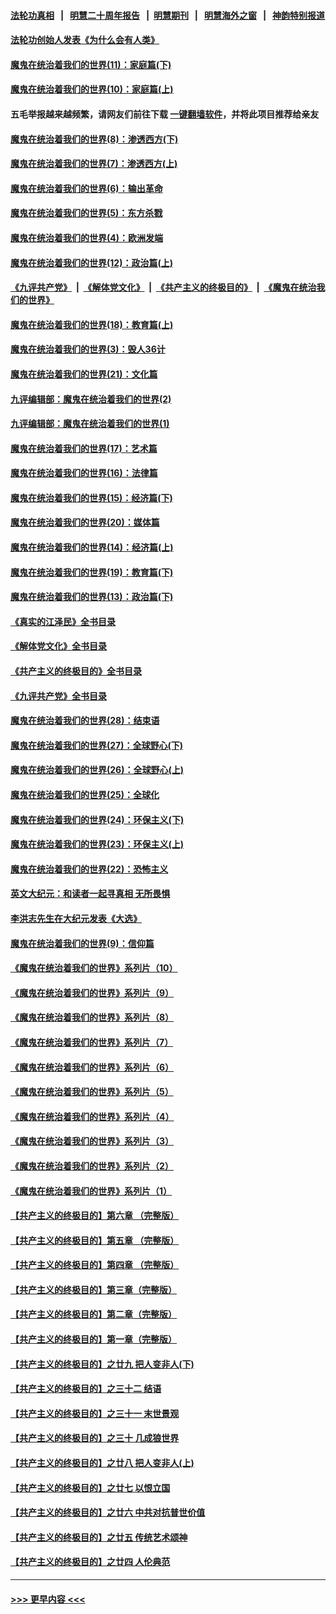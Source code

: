 #### [法轮功真相](https://github.com/gfw-breaker/truth/blob/master/README.md?t=0) &nbsp;&nbsp;|&nbsp;&nbsp; [明慧二十周年报告](https://github.com/gfw-breaker/mh-reports/blob/master/README.md?t=0) &nbsp;&nbsp;|&nbsp;&nbsp;[明慧期刊](https://github.com/gfw-breaker/mh-qikan) &nbsp;&nbsp;|&nbsp;&nbsp; [明慧海外之窗](https://github.com/gfw-breaker/mh-news/blob/master/README.md?t=0) &nbsp;&nbsp;|&nbsp;&nbsp; [神韵特别报道](https://github.com/gfw-breaker/mh-news/blob/master/shenyun.md?t=0)
#### [法轮功创始人发表《为什么会有人类》](../pages/nsc422/n13912117.md?t=02090043) 
#### [魔鬼在统治着我们的世界(11)：家庭篇(下)](../pages/nsc422/n10440961.md?t=02090043) 
#### [魔鬼在统治着我们的世界(10)：家庭篇(上)](../pages/nsc422/n10435448.md?t=02090043) 
#### 五毛举报越来越频繁，请网友们前往下载 [一键翻墙软件](https://github.com/gfw-breaker/ssr-accounts)，并将此项目推荐给亲友
#### [魔鬼在统治着我们的世界(8)：渗透西方(下)](../pages/nsc422/n10429603.md?t=02090043) 
#### [魔鬼在统治着我们的世界(7)：渗透西方(上)](../pages/nsc422/n10426013.md?t=02090043) 
#### [魔鬼在统治着我们的世界(6)：输出革命](../pages/nsc422/n10421536.md?t=02090043) 
#### [魔鬼在统治着我们的世界(5)：东方杀戮](../pages/nsc422/n10417707.md?t=02090043) 
#### [魔鬼在统治着我们的世界(4)：欧洲发端](../pages/nsc422/n10414890.md?t=02090043) 
#### [魔鬼在统治着我们的世界(12)：政治篇(上)](../pages/nsc422/n10444576.md?t=02090043) 
#### [《九评共产党》](https://github.com/begood0513/9ping.md/blob/master/README.md) &nbsp;|&nbsp; [《解体党文化》](../../../../jtdwh.md/blob/master/README.md)  &nbsp;|&nbsp; [《共产主义的终极目的》](../../../../gczydzjmd.md/blob/master/README.md) &nbsp;|&nbsp; [《魔鬼在统治我们的世界》](../../../../mgztzwmdsj.md/blob/master/README.md) 
#### [魔鬼在统治着我们的世界(18)：教育篇(上)](../pages/nsc422/n10526970.md?t=02090043) 
#### [魔鬼在统治着我们的世界(3)：毁人36计](../pages/nsc422/n10411583.md?t=02090043) 
#### [魔鬼在统治着我们的世界(21)：文化篇](../pages/nsc422/n10597706.md?t=02090043) 
#### [九评编辑部：魔鬼在统治着我们的世界(2)](../pages/nsc422/n10410036.md?t=02090043) 
#### [九评编辑部：魔鬼在统治着我们的世界(1)](../pages/nsc422/n10406825.md?t=02090043) 
#### [魔鬼在统治着我们的世界(17)：艺术篇](../pages/nsc422/n10499093.md?t=02090043) 
#### [魔鬼在统治着我们的世界(16)：法律篇](../pages/nsc422/n10485969.md?t=02090043) 
#### [魔鬼在统治着我们的世界(15)：经济篇(下)](../pages/nsc422/n10469975.md?t=02090043) 
#### [魔鬼在统治着我们的世界(20)：媒体篇](../pages/nsc422/n10586579.md?t=02090043) 
#### [魔鬼在统治着我们的世界(14)：经济篇(上)](../pages/nsc422/n10457370.md?t=02090043) 
#### [魔鬼在统治着我们的世界(19)：教育篇(下)](../pages/nsc422/n10564808.md?t=02090043) 
#### [魔鬼在统治着我们的世界(13)：政治篇(下)](../pages/nsc422/n10448270.md?t=02090043) 
#### [《真实的江泽民》全书目录](../pages/nsc422/n13721399.md?t=02090043) 
#### [《解体党文化》全书目录](../pages/nsc422/n13721157.md?t=02090043) 
#### [《共产主义的终极目的》全书目录](../pages/nsc422/n13721048.md?t=02090043) 
#### [《九评共产党》全书目录](../pages/nsc422/n13708085.md?t=02090043) 
#### [魔鬼在统治着我们的世界(28)：结束语](../pages/nsc422/n10936246.md?t=02090043) 
#### [魔鬼在统治着我们的世界(27)：全球野心(下)](../pages/nsc422/n10928319.md?t=02090043) 
#### [魔鬼在统治着我们的世界(26)：全球野心(上)](../pages/nsc422/n10900318.md?t=02090043) 
#### [魔鬼在统治着我们的世界(25)：全球化](../pages/nsc422/n10788205.md?t=02090043) 
#### [魔鬼在统治着我们的世界(24)：环保主义(下)](../pages/nsc422/n10695307.md?t=02090043) 
#### [魔鬼在统治着我们的世界(23)：环保主义(上)](../pages/nsc422/n10688613.md?t=02090043) 
#### [魔鬼在统治着我们的世界(22)：恐怖主义](../pages/nsc422/n10614727.md?t=02090043) 
#### [英文大纪元：和读者一起寻真相 无所畏惧](../pages/nsc422/n12542027.md?t=02090043) 
#### [李洪志先生在大纪元发表《大选》](../pages/nsc422/n12534746.md?t=02090043) 
#### [魔鬼在统治着我们的世界(9)：信仰篇](../pages/nsc422/n10432159.md?t=02090043) 
#### [《魔鬼在统治着我们的世界》系列片（10）](../pages/nsc422/n12292670.md?t=02090043) 
#### [《魔鬼在统治着我们的世界》系列片（9）](../pages/nsc422/n12290859.md?t=02090043) 
#### [《魔鬼在统治着我们的世界》系列片（8）](../pages/nsc422/n12287445.md?t=02090043) 
#### [《魔鬼在统治着我们的世界》系列片（7）](../pages/nsc422/n12283425.md?t=02090043) 
#### [《魔鬼在统治着我们的世界》系列片（6）](../pages/nsc422/n12282314.md?t=02090043) 
#### [《魔鬼在统治着我们的世界》系列片（5）](../pages/nsc422/n12281419.md?t=02090043) 
#### [《魔鬼在统治着我们的世界》系列片（4）](../pages/nsc422/n12274024.md?t=02090043) 
#### [《魔鬼在统治着我们的世界》系列片（3）](../pages/nsc422/n12271322.md?t=02090043) 
#### [《魔鬼在统治着我们的世界》系列片（2）](../pages/nsc422/n12269049.md?t=02090043) 
#### [《魔鬼在统治着我们的世界》系列片（1）](../pages/nsc422/n12267575.md?t=02090043) 
#### [【共产主义的终极目的】第六章 （完整版）](../pages/nsc422/n11428913.md?t=02090043) 
#### [【共产主义的终极目的】第五章 （完整版）](../pages/nsc422/n11428912.md?t=02090043) 
#### [【共产主义的终极目的】第四章 （完整版）](../pages/nsc422/n11428907.md?t=02090043) 
#### [【共产主义的终极目的】第三章（完整版）](../pages/nsc422/n11428848.md?t=02090043) 
#### [【共产主义的终极目的】第二章（完整版）](../pages/nsc422/n11428831.md?t=02090043) 
#### [【共产主义的终极目的】第一章（完整版）](../pages/nsc422/n11417651.md?t=02090043) 
#### [【共产主义的终极目的】之廿九 把人变非人(下)](../pages/nsc422/n11344140.md?t=02090043) 
#### [【共产主义的终极目的】之三十二 结语](../pages/nsc422/n11360535.md?t=02090043) 
#### [【共产主义的终极目的】之三十一 末世景观](../pages/nsc422/n11351129.md?t=02090043) 
#### [【共产主义的终极目的】之三十 几成狼世界](../pages/nsc422/n11348280.md?t=02090043) 
#### [【共产主义的终极目的】之廿八 把人变非人(上)](../pages/nsc422/n11340492.md?t=02090043) 
#### [【共产主义的终极目的】之廿七 以恨立国](../pages/nsc422/n11336944.md?t=02090043) 
#### [【共产主义的终极目的】之廿六 中共对抗普世价值](../pages/nsc422/n11324785.md?t=02090043) 
#### [【共产主义的终极目的】之廿五 传统艺术颂神](../pages/nsc422/n11296396.md?t=02090043) 
#### [【共产主义的终极目的】之廿四 人伦典范](../pages/nsc422/n11296397.md?t=02090043) 

----
#### [ >>> 更早内容 <<< ](../indexes/nsc422-earlier.md)
